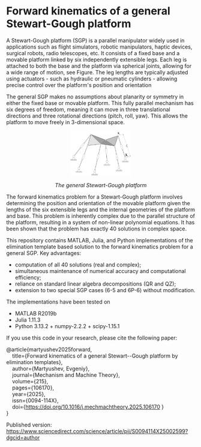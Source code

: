 # Forward kinematics of a general Stewart-Gough platform

A Stewart-Gough platform (SGP) is a parallel manipulator widely used in applications such as flight simulators, robotic manipulators, haptic devices, surgical robots, radio telescopes, etc. It consists of a fixed base and a movable platform linked by six independently extensible legs. Each leg is attached to both the base and the platform via spherical joints, allowing for a wide range of motion, see Figure. The leg lengths are typically adjusted using actuators - such as hydraulic or pneumatic cylinders - allowing precise control over the platform's position and orientation

The general SGP makes no assumptions about planarity or symmetry in either the fixed base or movable platform. This fully parallel mechanism has six degrees of freedom, meaning it can move in three translational directions and three rotational directions (pitch, roll, yaw). This allows the platform to move freely in 3-dimensional space.

<p align="center">
  <img src="SGP.png" width="32%"/>
</p>
<p align="center">
  <em>The general Stewart-Gough platform</em>
</p>

The forward kinematics problem for a Stewart-Gough platform involves determining the position and orientation of the movable platform given the lengths of the six extensible legs and the internal geometries of the platform and base. This problem is inherently complex due to the parallel structure of the platform, resulting in a system of non-linear polynomial equations. It has been shown that the problem has exactly 40 solutions in complex space.

This repository contains MATLAB, Julia, and Python implementations of the elimination template based solution to the forward kinematics problem for a general SGP. Key advantages:
* computation of all 40 solutions (real and complex);
* simultaneous maintenance of numerical accuracy and computational efficiency;
* reliance on standard linear algebra decompositions (QR and QZ);
* extension to two special SGP cases (6-5 and 6P-6) without modification.

The implementations have been tested on
* MATLAB R2019b
* Julia 1.11.3
* Python 3.13.2 + numpy-2.2.2 + scipy-1.15.1

If you use this code in your research, please cite the following paper:

@article{martyushev2025forward,<br/>
&nbsp;&nbsp;&nbsp; title={Forward kinematics of a general Stewart--Gough platform by elimination templates},<br/>
&nbsp;&nbsp;&nbsp; author={Martyushev, Evgeniy},<br/>
&nbsp;&nbsp;&nbsp; journal={Mechanism and Machine Theory},<br/>
&nbsp;&nbsp;&nbsp; volume={215},<br/>
&nbsp;&nbsp;&nbsp; pages={106170},<br/>
&nbsp;&nbsp;&nbsp; year={2025},<br/>
&nbsp;&nbsp;&nbsp; issn={0094-114X},<br/>
&nbsp;&nbsp;&nbsp; doi={https://doi.org/10.1016/j.mechmachtheory.2025.106170 }<br/>
}

Published version: https://www.sciencedirect.com/science/article/pii/S0094114X25002599?dgcid=author